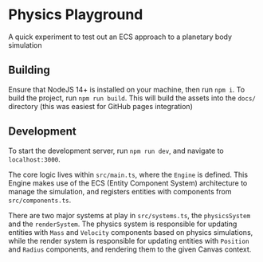 # Physics Playground
A quick experiment to test out an ECS approach to a planetary body simulation 

## Building
Ensure that NodeJS 14+ is installed on your machine, then run `npm i`.
To build the project, run `npm run build`.
This will build the assets into the `docs/` directory (this was easiest for GitHub pages integration)

## Development
To start the development server, run `npm run dev`, and navigate to `localhost:3000`.

The core logic lives within `src/main.ts`, where the `Engine` is defined.
This Engine makes use of the ECS (Entity Component System) architecture to manage the simulation, and registers entities with components from `src/components.ts`.

There are two major systems at play in `src/systems.ts`, the `physicsSystem` and the `renderSystem`.
The physics system is responsible for updating entities with `Mass` and `Velocity` components based on physics simulations, while the render system is responsible for updating entities with `Position` and `Radius` components, and rendering them to the given Canvas context.